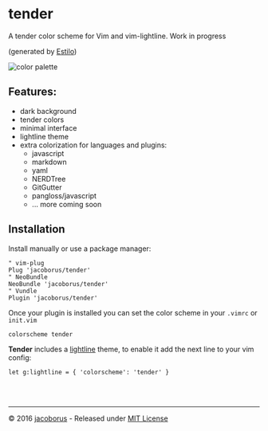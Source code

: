 tender
======

A tender color scheme for Vim and vim-lightline. Work in progress

(generated by [Estilo](https://github.com/jacoborus/estilo))

![color palette](https://cloud.githubusercontent.com/assets/829859/15333419/dd9bae42-1c69-11e6-840f-9ac7470b43d0.png)

## Features:

- dark background
- tender colors
- minimal interface
- lightline theme
- extra colorization for languages and plugins:
  - javascript
  - markdown
  - yaml
  - NERDTree
  - GitGutter
  - pangloss/javascript
  - ... more coming soon

## Installation

Install manually or use a package manager:

```viml
" vim-plug
Plug 'jacoborus/tender'
" NeoBundle
NeoBundle 'jacoborus/tender'
" Vundle
Plugin 'jacoborus/tender'
```

Once your plugin is installed you can set the color scheme in your `.vimrc` or `init.vim` 

```viml
colorscheme tender
```

**Tender** includes a [lightline](https://github.com/itchyny/lightline.vim) theme, to enable it add the next line to your vim config:

```viml
let g:lightline = { 'colorscheme': 'tender' }
```

<br><br>

---

© 2016 [jacoborus](https://github.com/jacoborus) - Released under [MIT License](https://raw.github.com/jacoborus/nanobar/master/LICENSE)

   [dill]: <https://github.com/joemccann/dillinger>
   [git-repo-url]: <https://github.com/joemccann/dillinger.git>
